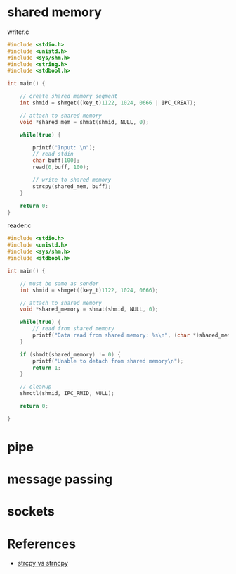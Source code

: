 # shared memory

writer.c
```c
#include <stdio.h>
#include <unistd.h>
#include <sys/shm.h>
#include <string.h>
#include <stdbool.h>

int main() {

    // create shared memory segment
    int shmid = shmget((key_t)1122, 1024, 0666 | IPC_CREAT);

    // attach to shared memory
    void *shared_mem = shmat(shmid, NULL, 0);

    while(true) {

        printf("Input: \n");
        // read stdin
        char buff[100];
        read(0,buff, 100);

        // write to shared memory
        strcpy(shared_mem, buff);
    }

    return 0;
}
```

reader.c
```c
#include <stdio.h>
#include <unistd.h>
#include <sys/shm.h>
#include <stdbool.h>

int main() {

    // must be same as sender
    int shmid = shmget((key_t)1122, 1024, 0666);

    // attach to shared memory
    void *shared_memory = shmat(shmid, NULL, 0);

    while(true) {
        // read from shared memory
        printf("Data read from shared memory: %s\n", (char *)shared_memory);
    } 

    if (shmdt(shared_memory) != 0) {
        printf("Unable to detach from shared memory\n");
        return 1;
    }

    // cleanup
    shmctl(shmid, IPC_RMID, NULL);

    return 0;

}
```

# pipe

# message passing

# sockets

# References

- [strcpy vs strncpy](https://stackoverflow.com/questions/1258550/why-should-you-use-strncpy-instead-of-strcpy)